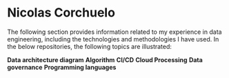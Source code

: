 # Nicolas Corchuelo
The following section provides information related to my experience in data engineering, including the technologies and methodologies I have used. In the below repositories, the following topics are illustrated:

   **Data architecture diagram**
   **Algorithm**
   **CI/CD**
   **Cloud Processing**
   **Data governance**
   **Programming languages**
